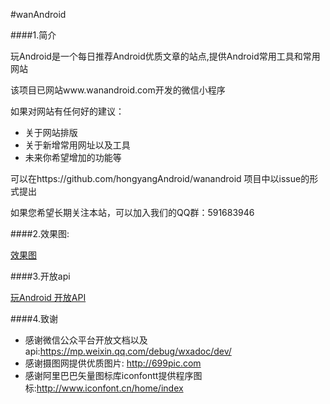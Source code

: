 #wanAndroid

####1.简介

玩Android是一个每日推荐Android优质文章的站点,提供Android常用工具和常用网站

该项目已网站www.wanandroid.com开发的微信小程序

如果对网站有任何好的建议：
- 关于网站排版
- 关于新增常用网址以及工具
- 未来你希望增加的功能等

可以在https://github.com/hongyangAndroid/wanandroid  项目中以issue的形式提出

如果您希望长期关注本站，可以加入我们的QQ群：591683946

####2.效果图:

[效果图](https://github.com/xkdaq/wanandroid/tree/master/screenshot/shot_01.png "效果图")

####3.开放api

[玩Android 开放API](http://www.wanandroid.com/blog/show/2 "玩Android开放api")


####4.致谢

- 感谢微信公众平台开放文档以及api:https://mp.weixin.qq.com/debug/wxadoc/dev/
- 感谢摄图网提供优质图片: http://699pic.com  
- 感谢阿里巴巴矢量图标库iconfontt提供程序图标:http://www.iconfont.cn/home/index
